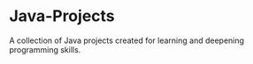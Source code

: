 # Java-Projects
A collection of Java projects created for learning and deepening programming skills.
